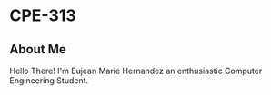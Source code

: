 # CPE-313
## About Me
Hello There! I'm Eujean Marie Hernandez an enthusiastic Computer Engineering Student.
